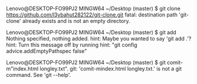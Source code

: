 Lenovo@DESKTOP-FO99PJ2 MINGW64 ~/Desktop (master)
$ git clone https://github.com/l3ybahut282122/git-clone.git
fatal: destination path 'git-clone' already exists and is not an empty directory.

Lenovo@DESKTOP-FO99PJ2 MINGW64 ~/Desktop (master)
$ git add
Nothing specified, nothing added.
hint: Maybe you wanted to say 'git add .'?
hint: Turn this message off by running
hint: "git config advice.addEmptyPathspec false"

Lenovo@DESKTOP-FO99PJ2 MINGW64 ~/Desktop (master)
$ git comit-m"index.html longley.txt".
git: 'comit-mindex.html longley.txt.' is not a git command. See 'git --help'.

